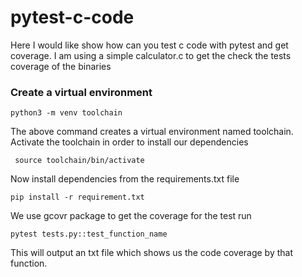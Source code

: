 # pytest-c-code
Here I would like show how can you test c code with pytest and get coverage.
I am using a simple calculator.c to get the check the tests coverage of the binaries

### Create a virtual environment
```
python3 -m venv toolchain
```
The above command creates a virtual environment named toolchain. Activate the toolchain
in order to install our dependencies 
 
```
 source toolchain/bin/activate
```
Now install dependencies from the requirements.txt file

```text
pip install -r requirement.txt
```
We use gcovr package to get the coverage for the test run

```text
pytest tests.py::test_function_name
```
This will output an txt file which shows us the code coverage by that function.